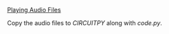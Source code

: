 [Playing Audio Files](https://learn.adafruit.com/adafruit-circuit-playground-express/circuitpython-audio-out#playing-audio-files-35-8)

Copy the audio files to *CIRCUITPY* along with *code.py*.
